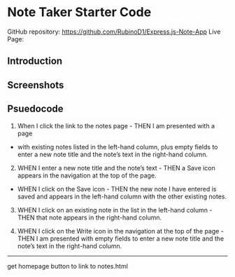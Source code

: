 # Note Taker Starter Code

GitHub repository: https://github.com/RubinoD1/Express.js-Note-App
Live Page: 

## Introduction 

## Screenshots 

## Psuedocode 

1) When I click the link to the notes page - THEN I am presented with a page 

- with existing notes listed in the left-hand column, plus empty fields to enter a new note title and the note’s text in the right-hand column.

2) WHEN I enter a new note title and the note’s text - THEN a Save icon appears in the navigation at the top of the page.

- WHEN I click on the Save icon - THEN the new note I have entered is saved and appears in the left-hand column with the other existing notes.

3) WHEN I click on an existing note in the list in the left-hand column - THEN that note appears in the right-hand column.

4) WHEN I click on the Write icon in the navigation at the top of the page - THEN I am presented with empty fields to enter a new note title and the note’s text in the right-hand column. 

--------------
get homepage button to link to notes.html
